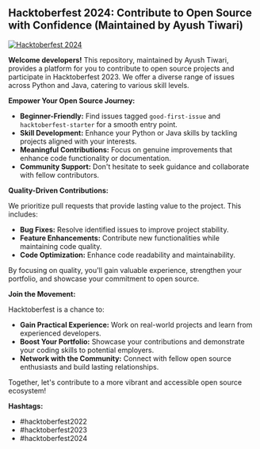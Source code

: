 ## Hacktoberfest 2024: Contribute to Open Source with Confidence (Maintained by Ayush Tiwari)

[![Hacktoberfest 2024](https://img.shields.io/badge/Hacktoberfest-2024-ff6f00?style=flat-square&logo=hacktoberfest&logoColor=white&labelColor=000000)](https://hacktoberfest.digitalocean.com/)

**Welcome developers!** This repository, maintained by Ayush Tiwari, provides a platform for you to contribute to open source projects and participate in Hacktoberfest 2023. We offer a diverse range of issues across Python and Java, catering to various skill levels. 

**Empower Your Open Source Journey:**

* **Beginner-Friendly:** Find issues tagged `good-first-issue` and `hacktoberfest-starter` for a smooth entry point. 
* **Skill Development:** Enhance your Python or Java skills by tackling projects aligned with your interests.
* **Meaningful Contributions:** Focus on genuine improvements that enhance code functionality or documentation.
* **Community Support:** Don't hesitate to seek guidance and collaborate with fellow contributors.

**Quality-Driven Contributions:**

We prioritize pull requests that provide lasting value to the project. This includes:

* **Bug Fixes:** Resolve identified issues to improve project stability.
* **Feature Enhancements:** Contribute new functionalities while maintaining code quality.
* **Code Optimization:** Enhance code readability and maintainability.

By focusing on quality, you'll gain valuable experience, strengthen your portfolio, and showcase your commitment to open source.

**Join the Movement:**

Hacktoberfest is a chance to:

* **Gain Practical Experience:** Work on real-world projects and learn from experienced developers.
* **Boost Your Portfolio:** Showcase your contributions and demonstrate your coding skills to potential employers.
* **Network with the Community:** Connect with fellow open source enthusiasts and build lasting relationships.

Together, let's contribute to a more vibrant and accessible open source ecosystem!

**Hashtags:**

* #hacktoberfest2022
* #hacktoberfest2023
* #hacktoberfest2024


